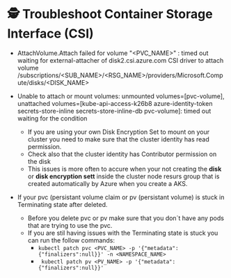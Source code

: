# 🕵️ Troubleshoot Container Storage Interface (CSI)

- AttachVolume.Attach failed for volume "<PVC_NAME>" : timed out waiting for external-attacher of disk2.csi.azure.com CSI driver to attach volume /subscriptions/<SUB_NAME>/<RSG_NAME>/providers/Microsoft.Compute/disks/<DISK_NAME>

- Unable to attach or mount volumes: unmounted volumes=[pvc-volume], unattached volumes=[kube-api-access-k26b8 azure-identity-token secrets-store-inline secrets-store-inline-db pvc-volume]: timed out waiting for the condition
  - If you are using your own Disk Encryption Set to mount on your cluster you need to make sure that the cluster identity has read permission.
  - Check also that the cluster identity has Contributor permission on the disk
  - This issues is more often to accure when your not creating the **disk** or **disk encryption sett** inside the cluster node resurs group that is created automatically by Azure when you create a AKS.


- If your pvc (persistant volume claim or pv (persistant volume) is stuck in Terminating state after deleted.
  - Before you delete pvc or pv make sure that you don´t have any pods that are trying to use the pvc.
  - If you are stil having issues with the Terminating state is stuck you can run the follow commands:
     - ```kubectl patch pvc <PVC_NAME> -p '{"metadata":{"finalizers":null}}' -n <NAMESPACE_NAME>```
     - ``` kubectl patch pv <PV_NAME> -p '{"metadata":{"finalizers":null}}'```


